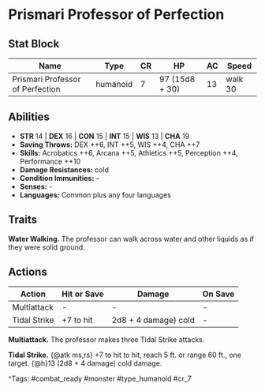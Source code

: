 # Prismari Professor of Perfection

## Stat Block

| Name | Type | CR | HP | AC | Speed |
|------|------|----|----|----|-------|
| Prismari Professor of Perfection | humanoid | 7 | 97 (15d8 + 30) | 13 | walk 30 |

## Abilities

- **STR** 14 | **DEX** 16 | **CON** 15 | **INT** 15 | **WIS** 13 | **CHA** 19
- **Saving Throws:** DEX ++6, INT ++5, WIS ++4, CHA ++7  
- **Skills:** Acrobatics ++6, Arcana ++5, Athletics ++5, Perception ++4, Performance ++10  
- **Damage Resistances:** cold  
- **Condition Immunities:** -  
- **Senses:** -  
- **Languages:** Common plus any four languages

## Traits

**Water Walking.** The professor can walk across water and other liquids as if they were solid ground.


## Actions

| Action | Hit or Save | Damage | On Save |
|--------|--------------|--------|----------|
| Multiattack | - | - | - |
| Tidal Strike | +7 to hit | 2d8 + 4 damage) cold | - |

**Multiattack.** The professor makes three Tidal Strike attacks.

**Tidal Strike.** {@atk ms,rs} +7 to hit to hit, reach 5 ft. or range 60 ft., one target. {@h}13 (2d8 + 4 damage) cold damage.


^Tags: #combat_ready #monster #type_humanoid #cr_7